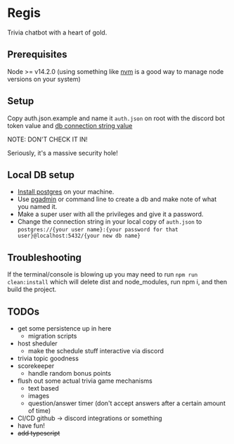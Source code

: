 # Regis

Trivia chatbot with a heart of gold.

## Prerequisites

Node >= v14.2.0 (using something like [nvm](https://github.com/nvm-sh/nvm#installing-and-updating) is a good way to manage node versions on your system)

## Setup

Copy auth.json.example and name it `auth.json` on root with the discord bot token value and [db connection string value](#local-db-setup)

NOTE: DON'T CHECK IT IN!

Seriously, it's a massive security hole!

## Local DB setup

* [Install postgres](https://www.postgresql.org/download/) on your machine.
* Use [pgadmin](https://www.pgadmin.org/download/) or command line to create a db and make note of what you named it.
* Make a super user with all the privileges and give it a password.
* Change the connection string in your local copy of `auth.json` to `postgres://{your user name}:{your password for that user}@localhost:5432/{your new db name}`

## Troubleshooting

If the terminal/console is blowing up you may need to run `npm run clean:install` which will delete dist and node_modules, run npm i, and then build the project.

## TODOs

* get some persistence up in here
  * migration scripts
* host sheduler
  * make the schedule stuff interactive via discord
* trivia topic goodness
* scorekeeper
  * handle random bonus points
* flush out some actual trivia game mechanisms
  * text based
  * images
  * question/answer timer (don't accept answers after a certain amount of time)
* CI/CD github -> discord integrations or something
* have fun!
* ~~add typescript~~
